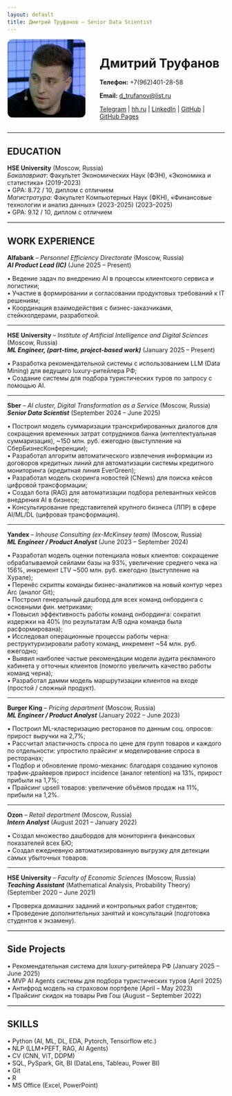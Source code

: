 ```yaml
---
layout: default
title: Дмитрий Труфанов — Senior Data Scientist
---
```


<div style="display: flex; align-items: flex-start; gap: 2rem;">
  <img src="assets/img/photo.jpg" alt="Фото Дмитрия Труфанова" style="width: 180px; border-radius: 12px; border: 1px solid #ccc;">
  <div>
    <h1>Дмитрий Труфанов</h1>
    <p><strong>Телефон:</strong> +7(962)401-28-58</p>
    <p><strong>Email:</strong> <a href="mailto:d_trufanov@list.ru">d_trufanov@list.ru</a></p>
    <p>
      <a href="https://t.me/dimi3_tru">Telegram</a> |
      <a href="https://hh.ru/resume/5f63a69eff0828b95f0039ed1f6e7644464578">hh.ru</a> |
      <a href="https://www.linkedin.com/in/%D0%B4%D0%BC%D0%B8%D1%82%D1%80%D0%B8%D0%B9-%D1%82%D1%80%D1%83%D1%84%D0%B0%D0%BD%D0%BE%D0%B2-a651711b3?utm_source=share&utm_campaign=share_via&utm_content=profile&utm_medium=ios_app">LinkedIn</a> |
      <a href="https://github.com/dimi3tru">GitHub</a> |
      <a href="https://dimi3tru.github.io/">GitHub Pages</a>
    </p>
  </div>
</div>

<hr style="border: 0; border-top: 1px solid #ccc; margin: 1em 0;">

## EDUCATION

**HSE University** (Moscow, Russia)  
_Бакалавриат_: Факультет Экономических Наук (ФЭН), «Экономика и статистика» (2019-2023)  
• GPA: 8.72 / 10, диплом с отличием  
_Магистратура_: Факультет Компьютерных Наук (ФКН), «Финансовые технологии и анализ данных» (2023-2025) (2023–2025)  
• GPA: 9.12 / 10, диплом с отличием

<hr style="border: 0; border-top: 1px solid #ccc; margin: 1em 0;">

## WORK EXPERIENCE

**Alfabank** – _Personnel Efficiency Directorate_ (Moscow, Russia)  
**_AI Product Lead (IC)_** (June 2025 – Present)  

• Ведение задач по внедрению AI в процессы клиентского сервиса и логистики;  
• Участие в формировании и согласовании продуктовых требований к IT решениям;  
• Координация взаимодействия с бизнес-заказчиками, стейкхолдерами, разработкой.  

---

**HSE University** – _Institute of Artificial Intelligence and Digital Sciences_ (Moscow, Russia)  
**_ML Engineer, (part-time, project-based work)_** (January 2025 – Present) 

• Разработка рекомендательной системы с использованием LLM (Data Mining) для ведущего luxury-ритейлера РФ;  
• Создание системы для подбора туристических туров по запросу с помощью AI.  

---

**Sber** – _AI cluster, Digital Transformation as a Service_ (Moscow, Russia)  
**_Senior Data Scientist_** (September 2024 – June 2025)  

• Построил модель суммаризации транскрибированных диалогов для сокращения временных затрат сотрудников банка (интеллектуальная суммаризация), ~150 млн. руб. ежегодно (выступление на СберБизнесКонференции);  
• Разработал алгоритм автоматического извлечения информации из договоров кредитных линий для автоматизации системы кредитного мониторинга (кредитная линия EverGreen);  
• Разработал модель скоринга новостей (CNews) для поиска кейсов цифровой трансформации;  
• Создал бота (RAG) для автоматизации подбора релевантных кейсов внедрения AI в бизнесе;  
• Консультирование представителей крупного бизнеса (ЛПР) в сфере AI/ML/DL (цифровая трансформация).  

---

**Yandex** – _Inhouse Consulting (ex-McKinsey team)_ (Moscow, Russia)  
**_ML Engineer / Product Analyst_** (June 2023 – September 2024)  

• Разработал модель оценки потенциала новых клиентов: сокращение обрабатываемой сейлами базы на 93%, увеличение среднего чека на 156%, инкремент LTV ~500 млн. руб. ежегодно (выступление на Хурале);  
• Перенёс скрипты команды бизнес-аналитиков на новый контур через Arc (аналог Git);  
• Построил генеральный дашборд для всех команд онбординга с основными фин. метриками;  
• Повысил эффективность работы команд онбординга: сократил издержки на 40% (по результатам A/B одна команда была расформирована);  
• Исследовал операционные процессы работы черна: реструктуризировали работу команд, инкремент ~54 млн. руб. ежегодно;  
• Выявил наиболее частые рекомендации модели аудита рекламного кабинета у отточных клиентов (помогло увеличить качество работы команд черна);  
• Разработал дамми модель маршрутизации клиентов на входе (простой / сложный продукт).  

---

**Burger King** – _Pricing department_ (Moscow, Russia)  
**_ML Engineer / Product Analyst_** (January 2022 – June 2023)  

• Построил ML-кластеризацию ресторанов по данным соц. опросов: прирост выручки на 2,7%;  
• Рассчитал эластичность спроса по цене для групп товаров и каждого по отдельности: упростило прайсинг и моделирование спроса в ресторанах;  
• Подбор и обновление промо-механик: благодаря созданию купонов трафик-драйверов прирост incidence (аналог retention) на 13%, прирост прибыли на 1,7%;  
• Прайсинг upsell товаров: увеличение объёмов продаж на 11%, прибыли на 1,2%.  

---

**Ozon** – _Retail department_ (Moscow, Russia)  
**_Intern Analyst_** (August 2021 – January 2022) 

• Создал множество дашбордов для мониторинга финансовых показателей всех БЮ;  
• Создал ежедневную автоматизированную выгрузку для детекции самых убыточных товаров.  

---

**HSE University** – _Faculty of Economic Sciences_ (Moscow, Russia)  
**_Teaching Assistant_** (Mathematical Analysis, Probability Theory) (September 2020 – June 2021)  

• Проверка домашних заданий и контрольных работ студентов;  
• Проведение дополнительных занятий и консультаций (подготовка студентов к экзамену).  

<hr style="border: 0; border-top: 1px solid #ccc; margin: 1em 0;">

## Side Projects
• Рекомендательная система для luxury-ритейлера РФ (January 2025 – June 2025)  
• MVP AI Agents системы для подбора туристических туров (April 2025)  
• Антифрод модель на страховом портфеле (April – May 2023)  
• Прайсинг скидок на товары Рив Гош (August – September 2022)  

<hr style="border: 0; border-top: 1px solid #ccc; margin: 1em 0;">

## SKILLS

• Python (AI, ML, DL, EDA, Pytorch, Tensorflow etc.)  
• NLP (LLM+PEFT, RAG, AI Agents)  
• CV (CNN, ViT, DDPM)  
• SQL, PySpark, Git, BI (DataLens, Tableau, Power BI)  
• Git  
• R  
• MS Office (Excel, PowerPoint)  
